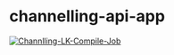 # channelling-api-app

[![Channlling-LK-Compile-Job](https://github.com/Channelling-lk/channelling-api-app/actions/workflows/maven.yml/badge.svg)](https://github.com/Channelling-lk/channelling-api-app/actions/workflows/maven.yml)
